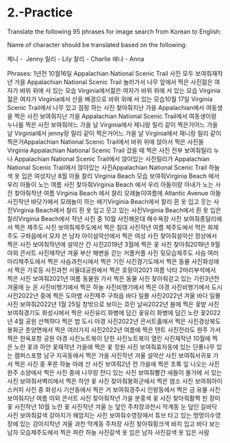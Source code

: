 # 2.-Practice
 
Translate the following 95 phrases for image search from Korean to English:

Name of character should be translated based on the following:

제니 -  Jenny
릴리 - Lily
찰리 - Charlie
애나 - Anna
        
Phrases:
1년전 10월16일 Appalachian National Scenic Trail 사진 모두 보여줘재작년 가을 Appalachian National Scenic Trail 놀러가서 나무 앞에서 찍은 사진젊은 여자가 바위 위에 서 있는 모습 Virginia에서젊은 여자가 바위 위에 서 있는 모습 Virginia젊은 여자가 Virginia에서 산을 배경으로 바위 위에 서 있는 모습10월 17일 Virginia Scenic Trail에서 나무 있고 점핑 하는 사진 찾아줘지난 가을 Appalachian에서 여동생을 찍은 사진 보여줘지난 가을 Appalachian National Scenic Trail에서 여동생이랑 누나를 찍은 사진 보여줘어느 가을 날 Virginia에서 제니랑 릴리 같이 찍은거어느 가을 날 Virginia에서 jenny랑 릴리 같이 찍은거어느 가을 날 Virginia에서 재니랑 릴리 같이 찍은거Appalachian National Scenic Trail에서 바위 위에 앉아서 찍은 사진들Virginia Appalachian National Scenic Trail 갔을 때 찍은 사진 전부 보여줘릴리 누나 Appalachian National Scenic Trail에서 앉아있는 사진릴리가 Appalachian National Scenic Trail에서 앉아있는 사진Appalachian National Scenic Trail 하늘색 옷 입은 여성지난 8월 아들 찰리 Virginia Beach 모습 보여줘Virginia Beach 에서 우리 아들이 노는 여름 사진 찾아줘Virginia Beach 에서 우리 아들이랑 아내가 노는 사진 찾아줘작년 여름 Virginia Beach 에서 찰리 모래놀이여름에 Atlantic Avenue 아들 사진작년 바닷가에서 모래놀이 하는 애기Virginia Beach에서 찰리 흰 옷 입고 웃는 사진Virginia Beach에서 찰리 흰 옷 입고 웃고 있는 사진Virginia Beach에서 흰 옷 입은 찰리Virginia Beach에서 작년 사진 중 10월 사진해운대 해수욕장 사진 보여줘종달리에서 찍은 제주도 사진 보여줘제주도에서 찍은 침대 사진작년 여름 제주도에서 먹은 회제주도 구좌읍에서 모자 쓴 남자 아이설악산에서 찍은 여성 사진 찾아줘설악산 정상에서 찍은 사진 보여줘작년에 설악산 간 사진2019년 3월에 찍은 꽃 사진 찾아줘2019년 9월 야외 콘서트 사진재작년 겨울 부산 해변을 걷는 커플커플 사진 뒷모습제주도 사슴 여러마리제주도에서 찍은 사슴과천시에서 찍은 기린 사진경기도에서 찍은 동물 사진화성에서 찍은 가로등 사진과천 서울대공원에서 찍은 호랑이2021 여름 낙타 2마리부석에서 찍은 사진 보여줘2021년 여름 동물원 가서 찍은 동물 사진 찾아줘걷고 있는 기린3년전 겨울에 눈 온 사진비행기에서 찍은 하늘 사진비행기에서 찍은 야경 사진비행기에서 도시 사진2022년 중에 찍은 도마뱀 사진제주 구좌읍 바다 일몰 사진2022년 겨울 바다 일몰 사진 보여줘2022년 1월 25일 창밖으로 보이는 흐린 날씨2022년 봄에 찍은 꽃밭 사진 보여줘경기도 화성시에서 찍은 사진유리 화병에 담긴 꽃유리 화병에 담긴 노란 꽃2022년 4월 공원 산책하다 찍은 밤 도시 야경 사진2022년 콘서트홀에서 찍은 사진경상북도 봉화군 춘양면에서 찍은 여러가지 사진2022년 여름에 찍은 텐트 사진전라도 완주 가서 찍은 한옥포항 공원 야경 사진노트북이 닫힌 사진노트북이 열린 사진재작년 10월에 찍은 노란 꽃과 하얀 꽃재작년 가을에 찍은 꽃 정원 사진 보여줘효자동에 있는 단풍나무 있는 캠퍼스포항 남구 지곡동에서 찍은 가을 사진작년 겨울 설악산 사진 보여줘서귀포 가서 찍은 사진 중 푸른 하늘 아래 산 사진 보여줘2년 전 가을에 찍은 초록 잎 나오는 사진완주 소양에서 찍은 사진 중에 나무랑 잔디 있는 사진 보여줘빨간 새들이 물가에 서 있는 사진 보여줘서벽리에서 찍은 하얀 꽃 사진 찾아줘봉화군에서 찍은 염소 사진 보여줘아이스커피 사진 중 화성시 기산동에서 찍은 거 보여줘경주시 인왕동에서 찍은 금 유물 사진 보여줘지난 여름 야외 콘서트 사진 찾아줘작년 가을 분홍색 꽃 사진 찾아줘활짝 핀 장미꽃 사진작년 10월 노란 꽃 사진작년 겨울 눈 덮인 주차장과천시 막계동 눈 덮인 길바닥 사진 보여줘갈색 강아지가 헤엄치는 사진 보여줘수영장에서 튜브 타고 있는 멍멍이수영장에 있는 강아지작년 겨울 과천 막계동 주차장 사진 찾아줘핑크색 바지 입고 바다 보는 남자 모습제주도에서 찍은 파란 하늘 사진갈색 옷 입은 남자 사진갈색 옷 입은 사람
